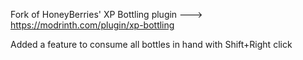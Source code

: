 Fork of HoneyBerries' XP Bottling plugin
---> https://modrinth.com/plugin/xp-bottling

Added a feature to consume all bottles in hand with Shift+Right click
